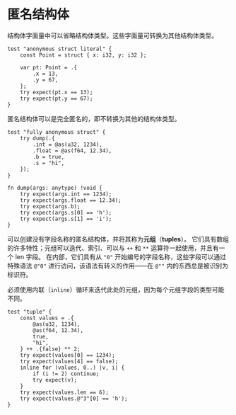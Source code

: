 # 匿名结构体

结构体字面量中可以省略结构体类型。这些字面量可转换为其他结构体类型。

```zig
test "anonymous struct literal" {
    const Point = struct { x: i32, y: i32 };

    var pt: Point = .{
        .x = 13,
        .y = 67,
    };
    try expect(pt.x == 13);
    try expect(pt.y == 67);
}
```

匿名结构体可以是完全匿名的，即不转换为其他的结构体类型。

```zig
test "fully anonymous struct" {
    try dump(.{
        .int = @as(u32, 1234),
        .float = @as(f64, 12.34),
        .b = true,
        .s = "hi",
    });
}

fn dump(args: anytype) !void {
    try expect(args.int == 1234);
    try expect(args.float == 12.34);
    try expect(args.b);
    try expect(args.s[0] == 'h');
    try expect(args.s[1] == 'i');
}
```

<!-- TODO: mention tuple slicing when it's implemented -->

可以创建没有字段名称的匿名结构体，并将其称为**元组**（**tuples**）。
它们具有数组的许多特性；元组可以迭代、索引、可以与 `++` 和 `**` 运算符一起使用，并且有一个 len 字段。
在内部，它们具有从 `"0"` 开始编号的字段名称，这些字段可以通过特殊语法 `@"0"` 进行访问，该语法有转义的作用——在 `@""` 内的东西总是被识别为标识符。

必须使用内联（`inline`）循环来迭代此处的元组，因为每个元组字段的类型可能不同。

```zig
test "tuple" {
    const values = .{
        @as(u32, 1234),
        @as(f64, 12.34),
        true,
        "hi",
    } ++ .{false} ** 2;
    try expect(values[0] == 1234);
    try expect(values[4] == false);
    inline for (values, 0..) |v, i| {
        if (i != 2) continue;
        try expect(v);
    }
    try expect(values.len == 6);
    try expect(values.@"3"[0] == 'h');
}
```
